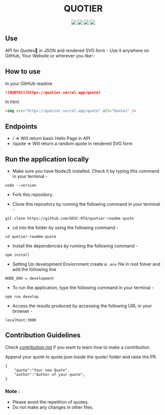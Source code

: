 <div align="center"> 
 <h1> QUOTIER </h1>
 <img src="https://img.shields.io/github/package-json/v/GDSC-RTU/quotier-readme-quotes?color=g&label=QUOTIER">
 <img src="https://img.shields.io/npm/v/npm">
 <img src="https://img.shields.io/website?url=https%3A%2F%2Fquotier.vercel.app">
 <img src="https://img.shields.io/github/languages/code-size/GDSC-RTU/quotier-readme-quotes?logo=github">
</div>

## Use

API for Quotes📑 in JSON and rendered SVG form - Use it anywhere on GitHub, Your Website or wherever you like✨

## How to use

In your GitHUb readme

```markdown
![QUOTES](https://quotier.vercel.app/quote)
```

In html

```html
<img src="https://quotier.vercel.app/quote" alt="Quotes" />
```

## Endpoints

- / => Will return basic Hello Page in API
- /quote => Will return a random quote in rendered SVG form

## Run the application locally

- Make sure you have NodeJS installed. Check it by typing this command in your terminal -

```
node --version
```

- Fork this repository.

- Clone this repository by running the following command in your terminal -

```
git clone https://github.com/GDSC-RTU/quotier-readme-quote
```

- cd into the folder by using the following command -

```
cd quotier-readme-quote
```

- Install the dependencies by running the following command -

```
npm install
```

- Setting Up development Enviornment create a `.env` file in root folver and add the following line

```env
NODE_ENV = development
```

- To run the application, type the following command in your terminal -

```
npm run develop
```

- Access the results produced by accessing the following URL in your browser -

```
localhost:3000
```

## Contribution Guidelines

Check [contribution.md](Contributing.md) if you want to learn how to make a contribution.

Append your quote to quote.json inside the quote/ folder and raise the PR.

```
{
    "quote":"Your new Quote",
    "author":"Author of your quote",
}
```

### Note :

- Please avoid the repetition of quotes.
- Do not make any changes in other files.
